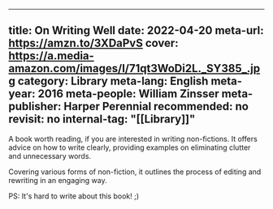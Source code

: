 


---
title: On Writing Well
date: 2022-04-20
meta-url: https://amzn.to/3XDaPvS
cover: https://a.media-amazon.com/images/I/71qt3WoDi2L._SY385_.jpg
category: Library
meta-lang: English
meta-year: 2016
meta-people: William Zinsser
meta-publisher: Harper Perennial
recommended: no
revisit: no
internal-tag: "[[Library]]"
---

A book worth reading, if you are interested in writing non-fictions. It offers advice on how to write clearly, providing examples on eliminating clutter and unnecessary words. 

Covering various forms of non-fiction, it outlines the process of editing and rewriting in an engaging way. 

PS: It's hard to write about this book! ;) 